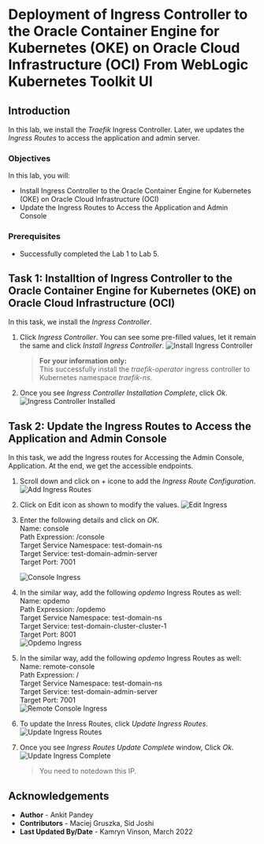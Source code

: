 # Deployment of Ingress Controller to the Oracle Container Engine for Kubernetes (OKE) on Oracle Cloud Infrastructure (OCI) From WebLogic Kubernetes Toolkit UI

## Introduction

In this lab, we install the *Traefik* Ingress Controller. Later, we updates the *Ingress Routes* to access the application and admin server.

### Objectives

In this lab, you will:

* Install Ingress Controller to the Oracle Container Engine for Kubernetes (OKE) on Oracle Cloud Infrastructure (OCI)
* Update the Ingress Routes to Access the Application and Admin Console

### Prerequisites

* Successfully completed the Lab 1 to Lab 5.


## Task 1: Installtion of Ingress Controller to the Oracle Container Engine for Kubernetes (OKE) on Oracle Cloud Infrastructure (OCI)

In this task, we install the *Ingress Controller*.

1. Click *Ingress Controller*. You can see some pre-filled values, let it remain the same and click *Install Ingress Controller*.
    ![Install Ingress Controller](images/InstallIngressController.png)
    > **For your information only:**<br>
    > This successfully install the *traefik-operator* ingress controller to Kubernetes namespace *traefik-ns*. 

2. Once you see *Ingress Controller Installation Complete*, click *Ok*.
    ![Ingress Controller Installed](images/IngressControllerInstalled.png)


## Task 2: Update the Ingress Routes to Access the Application and Admin Console

In this task, we add the Ingress routes for Accessing the Admin Console, Application. At the end, we get the accessible endpoints.

1. Scroll down and click on *+* icone to add the *Ingress Route Configuration*. 
    ![Add Ingress Routes](images/AddIngressRoutes.png)

2. Click on Edit icon as shown to modify the values.
    ![Edit Ingress](images/EditIngress.png)

3. Enter the following details and click on *OK*.<br>
        Name: console<br> 
        Path Expression: /console<br>
        Target Service Namespace: test-domain-ns<br>
        Target Service: test-domain-admin-server<br>
        Target Port: 7001<br>

    ![Console Ingress](images/ConsoleIngress.png)

4. In the similar way, add the following *opdemo* Ingress Routes as well:<br>
        Name: opdemo<br>
        Path Expression: /opdemo<br>
        Target Service Namespace: test-domain-ns<br>
        Target Service: test-domain-cluster-cluster-1 <br>
        Target Port: 8001<br>
    ![Opdemo Ingress](images/OpdemoIngress.png)

5. In the similar way, add the following *opdemo* Ingress Routes as well:<br>
        Name: remote-console<br>
        Path Expression: / <br>
        Target Service Namespace: test-domain-ns<br>
        Target Service: test-domain-admin-server<br>
        Target Port: 7001<br>
        ![Remote Console Ingress](images/RemoteConsoleIngress.png)

6. To update the Inress Routes, click *Update Ingress Routes*.
    ![Update Ingress Routes](images/UpdateIngressRoutes.png)

7. Once you see *Ingress Routes Update Complete* window, Click *Ok*.
    ![Update Ingress Complete](images/UpdateIngressComplete.png)
    > You need to notedown this IP.

## Acknowledgements

* **Author** -  Ankit Pandey
* **Contributors** - Maciej Gruszka, Sid Joshi
* **Last Updated By/Date** - Kamryn Vinson, March 2022